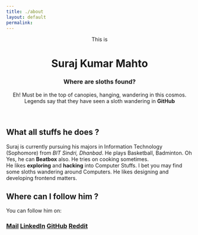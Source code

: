 ```yaml
---
title: ./about
layout: default
permalink: 
---
```


<center>
This is
<h1> Suraj Kumar Mahto </h1>

<h3>Where are sloths found?</h3>Eh! Must be in the top of canopies, hanging, wandering in this cosmos. Legends say that they have seen a sloth wandering in <strong>GitHub</strong><br><br>
<div class="github-card" data-github="suraj-sloth" data-width="300rem" data-height="" data-theme="default"></div>
<script src="//cdn.jsdelivr.net/github-cards/latest/widget.js"></script>
<br>

</center>

## What all stuffs he does ?
Suraj is currently pursuing his majors in Information Technology (Sophomore) from *BIT Sindri, Dhanbad*. He plays Basketball, Badminton. Oh Yes, he can **Beatbox** also. He tries on cooking sometimes.
<br>
He likes **exploring** and **hacking** into Computer Stuffs.
I bet you may find some sloths wandering around Computers.
He likes designing and developing frontend matters.

## Where can I follow him ?
You can follow him on:
### [Mail](mailto:suraj.mahto49@protonmail.com) [LinkedIn](https://www.linkedin.com/in/suraj-sloth/) [GitHub](https://www.github.com/suraj-sloth) [Reddit](https://www.reddit.com/user/suraj_sloth)
